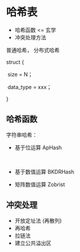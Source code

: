 # 哈希表

* 哈希函数 		<= 		玄学
* 冲突处理方法

普通哈希， 分布式哈希



struct  {

​	size = N；

​	data_type = xxx；

}



## 哈希函数

字符串哈希：

* 基于位运算   ApHash

  ​	

* 基于数值运算 BKDRHash

* 矩阵数值运算 Zobrist

## 冲突处理

* 开放定址法 (再散列)
* 再哈希
* 拉链法
* 建立公共溢出区